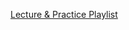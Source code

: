 [Lecture & Practice Playlist](https://youtube.com/playlist?list=PLiY0xVV2ZXVykA3RAzDiRb1rcpVsGjYaR&si=9zgYyx-N9jlbi1Z8)